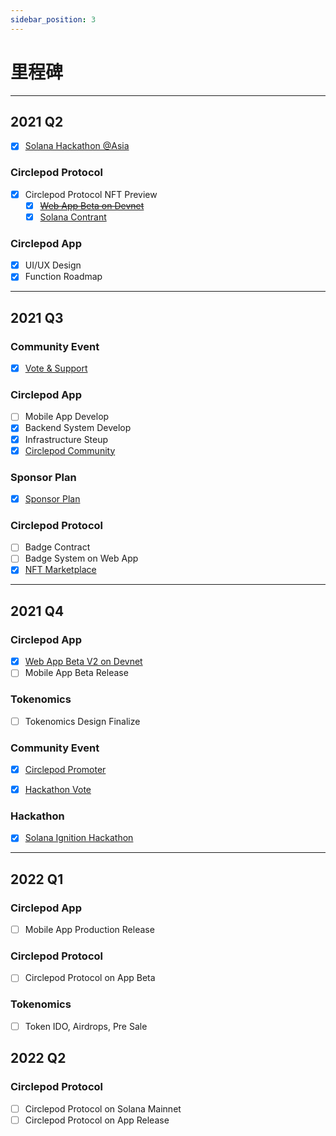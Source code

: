 ```yaml
---
sidebar_position: 3
---
```


# 里程碑

---

## 2021 Q2

- [x] [Solana Hackathon @Asia](https://hackerlink.io/buidl/710?roundProj=607)

### Circlepod Protocol

- [x] Circlepod Protocol NFT Preview
    - [x] ~~[Web App Beta on Devnet](https://launch.circlepod.app)~~
    - [x] [Solana Contrant](https://github.com/Circelpod/Circlepod-Protocol)

### Circlepod App

- [x] UI/UX Design
- [x] Function Roadmap

---

## 2021 Q3

### Community Event

- [x] [Vote & Support](/docs/community-event/vote-and-support/intro)

### Circlepod App

- [ ] Mobile App Develop
- [x] Backend System Develop
- [x] Infrastructure Steup
- [x] [Circlepod Community](/docs/contact)

### Sponsor Plan

- [x] [Sponsor Plan](/docs/sponsor)

### Circlepod Protocol

- [ ] Badge Contract
- [ ] Badge System on Web App
- [x] [NFT Marketplace](https://nfts.circlepod.app)

---

## 2021 Q4

### Circlepod App

- [x] [Web App Beta V2 on Devnet](https://staging-launch.circlepod.app)
- [ ] Mobile App Beta Release

### Tokenomics

- [ ] Tokenomics Design Finalize

### Community Event

- [x] [Circlepod Promoter](https://medium.com/circlepod-labs/circlepod-community-event-circlepod-promoter-e859f4177c31)
- [x] [Hackathon Vote](https://discord.com/channels/848247671356522567/858201326201733152/893175796578013234)


### Hackathon

- [x] [Solana Ignition Hackathon](https://hackerlink.io/buidl/710?roundProj=961)

---

## 2022 Q1

### Circlepod App

- [ ] Mobile App Production Release

### Circlepod Protocol

- [ ] Circlepod Protocol on App Beta

### Tokenomics

- [ ] Token IDO, Airdrops, Pre Sale

## 2022 Q2

### Circlepod Protocol

- [ ] Circlepod Protocol on Solana Mainnet
- [ ] Circlepod Protocol on App Release
